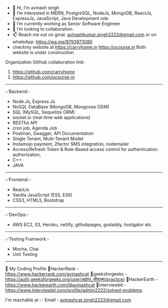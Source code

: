 - 👋 Hi, I’m avinash singh
- 👀 I’m interested in MERN, PostgreSQL, NodeJs, MongoDB, ReactJs, ExpressJs, JavaScript, Java Development role.
- 🌱 I’m currently working as Senior Software Engineer
- 💞️ I’m looking to collaboration.
- 📫 Reach me out on gmai: avinashkumar.singh2222@gmail.com or on whatsApp: https://wa.me/9793973080
- checkmy website at https://carryhome.in https://ucourse.in Both website is under construction 

Organization GitHub collaboration link:
1. https://github.com/carryhome
2. https://github.com/ucourse-in

--------------------
✅Backend:-
- Node.Js, Express.Js
- NoSQL DataBase (MongoDB, Mongoose ODM)
- SQL (MySQL, Sequelize ORM)
- socket.io (real-time web applications)
- RESTful API
- cron job, Agenda Job
- Postman, Swagger, API Documentation
- Single Tenant, Multi-Tenant Model
- Instamojo payment, 2factor SMS integration, nodemailer
- Access/Refresh Token & Role-Based access control for authentication. authorization, 
- C++
- JAVA
--------------------
✅Frontend:-
- ReactJs
- Vanilla JavaScript (ES5, ES6)
- CSS3, HTML5, Bootstrap
--------------------
✅DevOps:-
- AWS EC2, S3, Heroku, netlify, githubpages, godaddy, hostgator etc
--------------------
✅Testing Framwork:-
- Mocha, Chai
- Unit Testing
--------------------
👀 My Coding Profile
👋HackerRank - https://www.hackerrank.com/avinashcat
👋geeksforgeeks - https://auth.geeksforgeeks.org/user/अज्ञात_जीवात्मा/practice/
👋HackerEarth - https://www.hackerearth.com/@avinashcat
👋interviewbit - https://www.interviewbit.com/profile/admin2222/solved-problems

I'm reachable at
✅ Email - avinashcat.singh2222@gmail.com

<!---
avinash2222/avinash2222 is a ✨ special ✨ repository because its `README.md` (this file) appears on your GitHub profile.
You can click the Preview link to take a look at your changes.
--->
